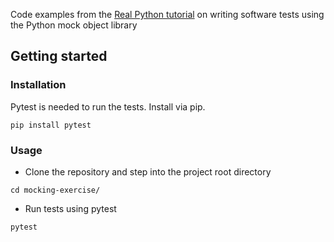 Code examples from the [Real Python tutorial](https://realpython.com/python-mock-library/) on writing software tests using the Python mock object library

## Getting started

### Installation
Pytest is needed to run the tests. Install via pip.

```
pip install pytest
```

### Usage

- Clone the repository and step into the project root directory

```
cd mocking-exercise/
```

- Run tests using pytest

```
pytest
```

